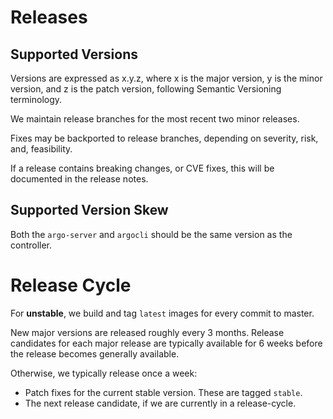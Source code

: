 # Releases

## Supported Versions

Versions are expressed as x.y.z, where x is the major version, y is the minor version, and z is the patch version,
following Semantic Versioning terminology.

We maintain release branches for the most recent two minor releases.

Fixes may be backported to release branches, depending on severity, risk, and, feasibility.

If a release contains breaking changes, or CVE fixes, this will be documented in the release notes.

## Supported Version Skew

Both the `argo-server` and `argocli` should be the same version as the controller.

# Release Cycle

For **unstable**, we build and tag `latest` images for every commit to master.

New major versions are released roughly every 3 months. Release candidates for each major release are typically available
for 6 weeks before the release becomes generally available.

Otherwise, we typically release once a week:

* Patch fixes for the current stable version. These are tagged `stable`.
* The next release candidate, if we are currently in a release-cycle.
